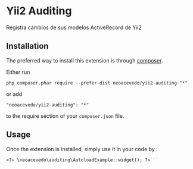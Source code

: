 Yii2 Auditing
=============
Registra cambios de sus modelos ActiveRecord de Yii2

Installation
------------

The preferred way to install this extension is through [composer](http://getcomposer.org/download/).

Either run

```
php composer.phar require --prefer-dist neoacevedo/yii2-auditing "*"
```

or add

```
"neoacevedo/yii2-auditing": "*"
```

to the require section of your `composer.json` file.


Usage
-----

Once the extension is installed, simply use it in your code by  :

```php
<?= \neoacevedo\auditing\AutoloadExample::widget(); ?>```